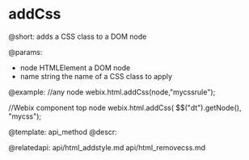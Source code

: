 addCss
=============

@short: adds a CSS class to a DOM node
	
@params:
- node		HTMLElement		a DOM node
- name		string		the name of a CSS class to apply

@example:
//any node
webix.html.addCss(node,"mycssrule");

//Webix component top node
webix.html.addCss( $$("dt").getNode(), "mycss");


@template:	api_method
@descr:

@relatedapi:
	api/html_addstyle.md
	api/html_removecss.md
